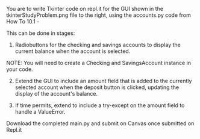 You are to write Tkinter code on repl.it for the GUI shown in the tkinterStudyProblem.png file to the right, using the accounts.py code from How To 10.1 -

This can be done in stages:

1. Radiobuttons for the checking and savings accounts to display the current balance when the account is selected.

NOTE: You will need to create a Checking and SavingsAccount instance in your code.  

2. Extend the GUI to include an amount field that is added to the currently selected account when the deposit button is clicked, updating the display of the account's balance.

3. If time permits, extend to include a try-except on the amount field to handle a ValueError.

Download the completed main.py and submit on Canvas once submitted on Repl.it
